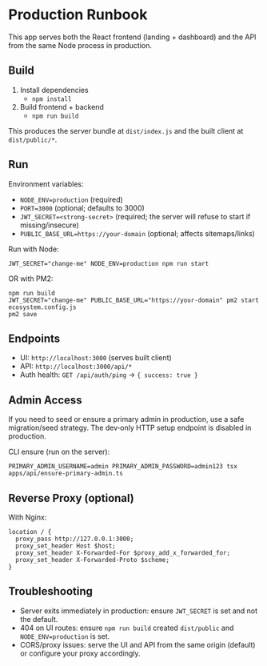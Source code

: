 # Production Runbook

This app serves both the React frontend (landing + dashboard) and the API from the same Node process in production.

## Build

1. Install dependencies
   - `npm install`
2. Build frontend + backend
   - `npm run build`

This produces the server bundle at `dist/index.js` and the built client at `dist/public/*`.

## Run

Environment variables:
- `NODE_ENV=production` (required)
- `PORT=3000` (optional; defaults to 3000)
- `JWT_SECRET=<strong-secret>` (required; the server will refuse to start if missing/insecure)
- `PUBLIC_BASE_URL=https://your-domain` (optional; affects sitemaps/links)

Run with Node:

```
JWT_SECRET="change-me" NODE_ENV=production npm run start
```

OR with PM2:

```
npm run build
JWT_SECRET="change-me" PUBLIC_BASE_URL="https://your-domain" pm2 start ecosystem.config.js
pm2 save
```

## Endpoints

- UI: `http://localhost:3000` (serves built client)
- API: `http://localhost:3000/api/*`
- Auth health: `GET /api/auth/ping` → `{ success: true }`

## Admin Access

If you need to seed or ensure a primary admin in production, use a safe migration/seed strategy. The dev‑only HTTP setup endpoint is disabled in production.

CLI ensure (run on the server):

```
PRIMARY_ADMIN_USERNAME=admin PRIMARY_ADMIN_PASSWORD=admin123 tsx apps/api/ensure-primary-admin.ts
```

## Reverse Proxy (optional)

With Nginx:

```
location / {
  proxy_pass http://127.0.0.1:3000;
  proxy_set_header Host $host;
  proxy_set_header X-Forwarded-For $proxy_add_x_forwarded_for;
  proxy_set_header X-Forwarded-Proto $scheme;
}
```

## Troubleshooting

- Server exits immediately in production: ensure `JWT_SECRET` is set and not the default.
- 404 on UI routes: ensure `npm run build` created `dist/public` and `NODE_ENV=production` is set.
- CORS/proxy issues: serve the UI and API from the same origin (default) or configure your proxy accordingly.
